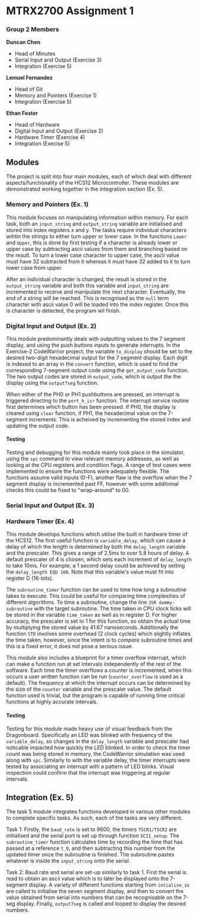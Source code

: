 # MTRX2700 Assignment 1
### Group 2 Members

**Duncan Chen**
- Head of Minutes
- Serial Input and Output (Exercise 3)
- Integration (Exercise 5)


**Lemuel Fernandez**
- Head of Git
- Memory and Pointers (Exercise 1)
- Integration (Exercise 5)

**Ethan Foster**
- Head of Hardware
- Digital Input and Output (Exercise 2)
- Hardware Timer (Exercise 4)
- Integration (Execise 5)

## Modules
The project is split into four main modules, each of which deal with different aspects/functionality of the HCS12 Microcontroller. These modules are demonstrated working together in the integration section (Ex. 5).

### Memory and Pointers (Ex. 1)
This module focuses on manipulating information within memory. For each task, both an `input_string` and `output_string` variable are initialised and stored into index registers x and y. The tasks require individual characters wihtin the strings to either turn upper or lower case. In the functions `Lower` and `Upper`, this is done by first testing if a character is already lower or upper case by subtracting ascii values from them and branching based on the result. To turn a lower case character to upper case, the ascii value must have 32 subtracted from it whereas it must have 32 added to it to turn lower case from upper.

After an individual character is changed, the result is stored in the `output_string` variable and both this variable and `input_string` are incremented to receive and manipulate the next character. Eventually, the end of a string will be reached. This is recognised as the `null` term character with ascii value 0 will be loaded into the index register. Once this is character is detected, the program wil finish.

### Digital Input and Output (Ex. 2)
This module predominantly deals with outputting values to the 7 segment display, and using the push buttons inputs to generate interrupts. In the Exercise-2 CodeWarrior project, the variable `to_display` should be set to the desired two-digit hexadecimal output for the 7 segment display. Each digit is indexed to an array in the `convert` function, which is used to find the corresponding 7-segment output code using the `get_output_code` function. The two output codes are stored in `output_code`, which is output the the display using the `output7seg` function.

When either of the PH0 or PH1 pushbuttons are pressed, an interrupt is triggered directing to the `port_h_isr` function. The interrupt service routine first determines which button has been pressed. If PH0, the display is cleared using `clear` function, if PH1, the hexadecimal value on the 7-segment increments. This is acheived by incrementing the stored index and updating the output code.

#### Testing
Testing and debugging for this module mainly took place in the simulator, using the `spc` command to view relevant memory addresses, as well as looking at the CPU registers and condition flags. A range of test cases were implemented to ensure the functions were adequately flexible. The functions assume valid inputs (0-F), another flaw is the overflow when the 7 segment display is incremented past FF, however with some additional checks this could be fixed to "wrap-around" to 00.

### Serial Input and Output (Ex. 3)

### Hardware Timer (Ex. 4)
This module develops functions which utilise the built in hardware timer of the HCS12. The first useful function is `variable_delay`, which can cause a delay of which the length is determined by both the `delay_length` variable and the prescaler. This gives a range of 2.5ms to over 5.8 hours of delay. A default prescaler of 4 is chosen, which sets each increment of `delay_length` to take 10ms. For example, a 1 second delay could be achieved by setting the `delay_length EQU 100`. Note that this variable's value must fit into register D (16-bits).

The `subroutine_timer` function can be used to time how long a subroutine takes to execute. This could be useful for comparing time complexities of different algorithms. To time a subroutine, change the line `JSR dummy-subroutine` with the target subroutine. The time taken in CPU clock ticks will be stored in the variable `time_taken` as well as in register D. For higher accuracy, the prescaler is set to 1 for this function, so obtain the actual time by multiplying the stored value by 41.67 nanoseconds. Additionally the function `STD` involves some overhead (2 clock cycles) which slightly inflates the time taken, however, since the intent is to *compare* subroutine times and this is a fixed error, it does not pose a serious issue.

This module also includes a blueprint for a timer overflow interrupt, which can make a function run at set intervals independently of the rest of the software. Each time the timer overflows a counter is incremented, when this occurs a user written function can be run (`counter_overflow` is used as a default). The frequency at which the interrupt occurs can be determined by the size of the `counter` variable and the prescaler value. The default function used is trivial, but the program is capable of running time critical functions at highly accurate intervals.

#### Testing
Testing for this module made heavy use of visual feedback from the Dragonboard. Specifically an LED was blinked with frequency of the `variable_delay`, so changes in the `delay_length` variable and prescaler had noticable impacted how quickly the LED blinked. In order to check the timer count was being stored in memory, the CodeWarrior simulation was used along with `spc`. Similarly to with the variable delay, the timer interrupts were tested by associating an interrupt with a pattern of LED blinks. Visual inspection could confirm that the interrupt was triggering at regular intervals.


## Integration (Ex. 5)
The task 5 module integrates functions developed in various other modules to complete specific tasks. As such, each of the tasks are very different.

Task 1: Firstly, the `baud_rate` is set to 9600, the timers `TSCR1/TSCR2` are initialised and the serial port is set up through function `SCI1_setup`. The `subroutine_timer` function calculates time by recording the time that has passed at a reference `t_0`, and then subtracting this number from the updated timer once the subroutine is finished. The subroutine pastes whatever is inside the `input_string` onto the serial.

Task 2: Baud rate and serial are set-up similarly to task 1. First the serial is read to obtain an ascii value which is to later be displayed onto the 7-segment display. A variety of different functions starting from `intialise_io` are called to initialise the seven segment display, and then to convert the value obtained from serial into numbers that can be recognisable on the 7-seg display. Finally, `output7seg` is called and looped to display the desired numbers.


